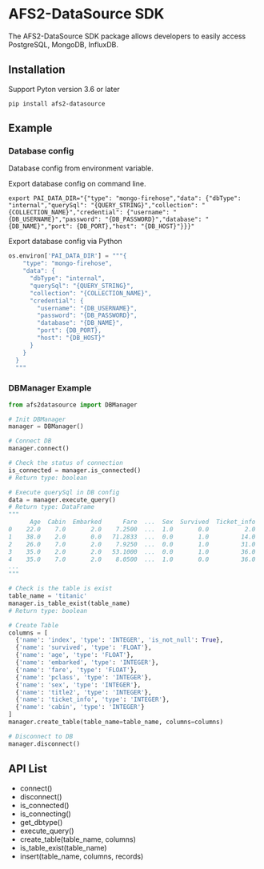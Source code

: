# AFS2-DataSource SDK
The AFS2-DataSource SDK package allows developers to easily access PostgreSQL, MongoDB, InfluxDB.

## Installation
Support Pyton version 3.6 or later
```
pip install afs2-datasource
```

## Example
### Database config
Database config from environment variable.

Export database config on command line.
```base
export PAI_DATA_DIR="{"type": "mongo-firehose","data": {"dbType": "internal","querySql": "{QUERY_STRING}","collection": "{COLLECTION_NAME}","credential": {"username": "{DB_USERNAME}","password": "{DB_PASSWORD}","database": "{DB_NAME}","port": {DB_PORT},"host": "{DB_HOST}"}}}"
```

Export database config via Python
```python
os.environ['PAI_DATA_DIR'] = """{
    "type": "mongo-firehose",
    "data": {
      "dbType": "internal",
      "querySql": "{QUERY_STRING}",
      "collection": "{COLLECTION_NAME}",
      "credential": {
        "username": "{DB_USERNAME}",
        "password": "{DB_PASSWORD}",
        "database": "{DB_NAME}",
        "port": {DB_PORT},
        "host": "{DB_HOST}"
      }
    }
  }
  """
```

### DBManager Example
```python
from afs2datasource import DBManager

# Init DBManager
manager = DBManager()

# Connect DB
manager.connect()

# Check the status of connection
is_connected = manager.is_connected()
# Return type: boolean

# Execute querySql in DB config
data = manager.execute_query()
# Return type: DataFrame 
"""
      Age  Cabin  Embarked      Fare  ...  Sex  Survived  Ticket_info  Title2
0    22.0    7.0       2.0    7.2500  ...  1.0       0.0          2.0     2.0
1    38.0    2.0       0.0   71.2833  ...  0.0       1.0         14.0     3.0
2    26.0    7.0       2.0    7.9250  ...  0.0       1.0         31.0     1.0
3    35.0    2.0       2.0   53.1000  ...  0.0       1.0         36.0     3.0
4    35.0    7.0       2.0    8.0500  ...  1.0       0.0         36.0     2.0
...
"""

# Check is the table is exist
table_name = 'titanic'
manager.is_table_exist(table_name)
# Return type: boolean

# Create Table
columns = [
  {'name': 'index', 'type': 'INTEGER', 'is_not_null': True},
  {'name': 'survived', 'type': 'FLOAT'},
  {'name': 'age', 'type': 'FLOAT'},
  {'name': 'embarked', 'type': 'INTEGER'},
  {'name': 'fare', 'type': 'FLOAT'},
  {'name': 'pclass', 'type': 'INTEGER'},
  {'name': 'sex', 'type': 'INTEGER'},
  {'name': 'title2', 'type': 'INTEGER'},
  {'name': 'ticket_info', 'type': 'INTEGER'},
  {'name': 'cabin', 'type': 'INTEGER'}
]
manager.create_table(table_name=table_name, columns=columns)

# Disconnect to DB
manager.disconnect()

```

## API List
+ connect()
+ disconnect()
+ is_connected()
+ is_connecting()
+ get_dbtype()
+ execute_query()
+ create_table(table_name, columns)
+ is_table_exist(table_name)
+ insert(table_name, columns, records)